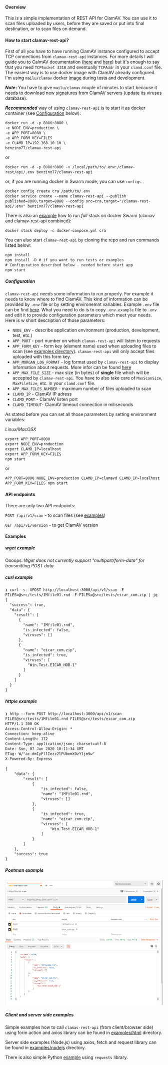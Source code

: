 #### Overview

This is a simple implementation of REST API for ClamAV. You can use it to scan files uploaded by users, before they are saved or put into final destination, or to scan files on demand.

#### How to start clamav-rest-api?

First of all you have to have running ClamAV instance configured to accept TCP connections from `clamav-rest-api` instances. For more details I will guide you to CalmAV documentation ([here](https://blog.clamav.net/2016/06/regarding-use-of-clamav-daemons-tcp.html) and [here](https://www.clamav.net/documents/configuration#clamdconf)) but it's enough to say that you need `TCPSocket 3310` and eventually `TCPAddr` in your `clamd.conf` file. The easiest way is to use docker image with ClamAV already configured. I'm using `mailu/clamav` docker [image](https://hub.docker.com/r/mailu/clamav) during tests and development.

**_Note_:**
You have to give `mailu/clamav` couple of minutes to start because it needs to download new signatures from ClamAV servers (update its viruses database).

**_Recommended_** way of using `clamav-rest-api` is to start it as docker container (see [Configuration](#Configuration) below):

```
docker run -d -p 8080:8080 \
-e NODE_ENV=production \
-e APP_PORT=8080 \
-e APP_FORM_KEY=FILES
-e CLAMD_IP=192.168.10.10 \
benzino77/clamav-rest-api
```

or

```
docker run -d -p 8080:8080 -v /local/path/to/.env:/clamav-rest/api/.env benzino77/clamav-rest-api
```

or, if you are running docker in Swarm mode, you can use `configs`

```
docker config create cra /path/to/.env
docker service create --name clamav-rest-api --publish published=8080,target=8080 --config src=cra,target="/clamav-rest-api/.env" benzino77/clamav-rest-api
```

There is also an [example](./examples/docker-compose.yml) how to run _full_ stack on docker Swarm (clamav and clamav-rest-api combined):

```
docker stack deploy -c docker-compose.yml cra
```

You can also start `clamav-rest-api` by cloning the repo and run commands listed below:

```
npm install
npm install -D # if you want to run tests or examples
# Configuration described below - needed before start app
npm start
```

##### Configuration

`clamav-rest-api` needs some information to run properly. For example it needs to know where to find ClamAV. This kind of information can be provided by `.env` file or by setting environemnt variables. Example `.env` file can be find [here](./.env.example). What you need to do is to copy `.env.example` file to `.env` and edit it to provide configuration parameters which meet your needs.
Here is w short description of those parameters:

- `NODE_ENV` - describe application environment (production, development, test, etc.)
- `APP_PORT` - port number on which `clamav-rest-api` will listen to requests
- `APP_FORM_KEY` - form key (element name) used when uploading files to scan (see [examples directory](examples/)). `clamav-rest-api` will only accept files uploaded with this form key.
- `APP_MORGAN_LOG_FORMAT` - log format used by `clamav-rest-api` to display information about requests. More infor can be found [here](https://github.com/expressjs/morgan#predefined-formats)
- `APP_MAX_FILE_SIZE` - max size (in bytes) of **single** file which will be accepted by `clamav-rest-api`. You have to also take care of `MaxScanSize`, `MaxFileSize`, etc. in your `clamd.conf` file.
- `APP_MAX_FILES_NUMBER` - maximum number of files uploaded to scan
- `CLAMD_IP` - ClamAV IP adress
- `CLAMD_PORT` - ClamAV listen port
- `CLAMD_TIMEOUT`- ClamAV timeout connection in miliseconds

As stated before you can set all those parameters by setting environment variables:

_Linux/MacOSX_

```
export APP_PORT=8080
export NODE_ENV=production
export CLAMD_IP=localhost
export APP_FORM_KEY=FILES
npm start
```

or

```
APP_PORT=8080 NODE_ENV=production CLAMD_IP=clamavd CLAMD_IP=localhost APP_FORM_KEY=FILES npm start
```

#### API endpoints

There are only two API endpoints:

`POST /api/v1/scan` - to scan files (see [examples](#Examples))

`GET /api/v1/version` - to get ClamAV version

#### Examples

##### wget example

Oooops: _Wget does not currently support "multipart/form-data" for transmitting POST data_

##### curl example

```
❯ curl -s -XPOST http://localhost:3000/api/v1/scan -F FILES=@src/tests/1Mfile01.rnd -F FILES=@src/tests/eicar_com.zip | jq
{
  "success": true,
  "data": {
    "result": [
      {
        "name": "1Mfile01.rnd",
        "is_infected": false,
        "viruses": []
      },
      {
        "name": "eicar_com.zip",
        "is_infected": true,
        "viruses": [
          "Win.Test.EICAR_HDB-1"
        ]
      }
    ]
  }
}
```

##### httpie example

```
❯ http --form POST http://localhost:3000/api/v1/scan FILES@src/tests/1Mfile01.rnd FILES@src/tests/eicar_com.zip
HTTP/1.1 200 OK
Access-Control-Allow-Origin: *
Connection: keep-alive
Content-Length: 172
Content-Type: application/json; charset=utf-8
Date: Sun, 07 Jun 2020 10:11:34 GMT
ETag: W/"ac-dmIyPllIezz2lPUbemX0zYljm9w"
X-Powered-By: Express

{
    "data": {
        "result": [
            {
                "is_infected": false,
                "name": "1Mfile01.rnd",
                "viruses": []
            },
            {
                "is_infected": true,
                "name": "eicar_com.zip",
                "viruses": [
                    "Win.Test.EICAR_HDB-1"
                ]
            }
        ]
    },
    "success": true
}
```

##### Postman example

![Postman](./docs/images/Postman.png)

##### Client and server side examples

Simple examples how to call `clamav-rest-api` (from client/browser side) using form action and axios library can be found in [examples/html](./examples/html) directory.

Server side examples (Node.js) using axios, fetch and request library can be found in [examples/nodejs](./examples/nodejs) directory.

There is also simple Python [example](./examples/python) using `requests` library.
